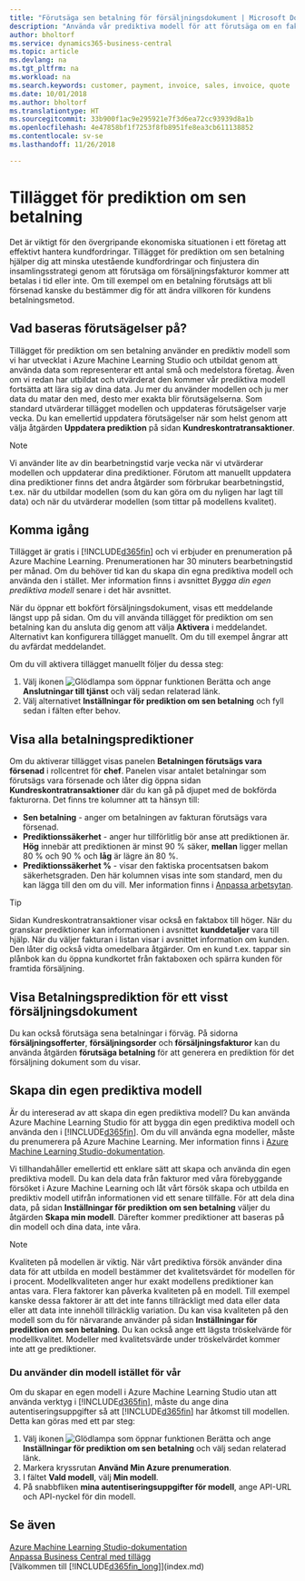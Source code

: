 ```yaml
---
title: "Förutsäga sen betalning för försäljningsdokument | Microsoft Docs"
description: "Använda vår prediktiva modell för att förutsäga om en faktura kommer att betalas i tid eller inte."
author: bholtorf
ms.service: dynamics365-business-central
ms.topic: article
ms.devlang: na
ms.tgt_pltfrm: na
ms.workload: na
ms.search.keywords: customer, payment, invoice, sales, invoice, quote
ms.date: 10/01/2018
ms.author: bholtorf
ms.translationtype: HT
ms.sourcegitcommit: 33b900f1ac9e295921e7f3d6ea72cc93939d8a1b
ms.openlocfilehash: 4e47858bf1f7253f8fb8951fe8ea3cb611138852
ms.contentlocale: sv-se
ms.lasthandoff: 11/26/2018

---
```

# <a name="the-late-payment-prediction-extension"></a>Tillägget för prediktion om sen betalning  
Det är viktigt för den övergripande ekonomiska situationen i ett företag att effektivt hantera kundfordringar. Tillägget för prediktion om sen betalning hjälper dig att minska utestående kundfordringar och finjustera din insamlingsstrategi genom att förutsäga om försäljningsfakturor kommer att betalas i tid eller inte. Om till exempel om en betalning förutsägs att bli försenad kanske du bestämmer dig för att ändra villkoren för kundens betalningsmetod.

## <a name="what-are-predictions-based-on"></a>Vad baseras förutsägelser på?  
Tillägget för prediktion om sen betalning använder en prediktiv modell som vi har utvecklat i Azure Machine Learning Studio och utbildat genom att använda data som representerar ett antal små och medelstora företag. Även om vi redan har utbildat och utvärderat den kommer vår prediktiva modell fortsätta att lära sig av dina data. Ju mer du använder modellen och ju mer data du matar den med, desto mer exakta blir förutsägelserna. Som standard utvärderar tillägget modellen och uppdateras förutsägelser varje vecka. Du kan emellertid uppdatera förutsägelser när som helst genom att välja åtgärden **Uppdatera prediktion** på sidan **Kundreskontratransaktioner**.  

> [!Note]
> Vi använder lite av din bearbetningstid varje vecka när vi utvärderar modellen och uppdaterar dina prediktioner. Förutom att manuellt uppdatera dina prediktioner finns det andra åtgärder som förbrukar bearbetningstid, t.ex. när du utbildar modellen (som du kan göra om du nyligen har lagt till data) och när du utvärderar modellen (som tittar på modellens kvalitet).

## <a name="getting-started"></a>Komma igång
Tillägget är gratis i [!INCLUDE[d365fin](includes/d365fin_md.md)] och vi erbjuder en prenumeration på Azure Machine Learning. Prenumerationen har 30 minuters bearbetningstid per månad. Om du behöver tid kan du skapa din egna prediktiva modell och använda den i stället. Mer information finns i avsnittet _Bygga din egen prediktiva modell_ senare i det här avsnittet.  

När du öppnar ett bokfört försäljningsdokument, visas ett meddelande längst upp på sidan. Om du vill använda tillägget för prediktion om sen betalning kan du ansluta dig genom att välja **Aktivera** i meddelandet. Alternativt kan konfigurera tillägget manuellt. Om du till exempel ångrar att du avfärdat meddelandet.  

Om du vill aktivera tillägget manuellt följer du dessa steg:

1. Välj ikonen ![Glödlampa som öppnar funktionen Berätta](media/ui-search/search_small.png "Glödlampa som öppnar funktionen Berätta") och ange **Anslutningar till tjänst** och välj sedan relaterad länk.  
2. Välj alternativet **Inställningar för prediktion om sen betalning** och fyll sedan i fälten efter behov.

## <a name="viewing-all-payment-predictions"></a>Visa alla betalningsprediktioner
Om du aktiverar tillägget visas panelen **Betalningen förutsägs vara försenad** i rollcentret för **chef**. Panelen visar antalet betalningar som förutsägs vara försenade och låter dig öppna sidan **Kundreskontratransaktioner** där du kan gå på djupet med de bokförda fakturorna. Det finns tre kolumner att ta hänsyn till:  

* **Sen betalning** - anger om betalningen av fakturan förutsägs vara försenad.
* **Prediktionssäkerhet** - anger hur tillförlitlig bör anse att prediktionen är. **Hög** innebär att prediktionen är minst 90 % säker, **mellan** ligger mellan 80 % och 90 % och **låg** är lägre än 80 %.
* **Prediktionssäkerhet %** - visar den faktiska procentsatsen bakom säkerhetsgraden. Den här kolumnen visas inte som standard, men du kan lägga till den om du vill. Mer information finns i [Anpassa arbetsytan](ui-personalization-user.md).

> [!Tip]
> Sidan Kundreskontratransaktioner visar också en faktabox till höger. När du granskar prediktioner kan informationen i avsnittet **kunddetaljer** vara till hjälp. När du väljer fakturan i listan visar i avsnittet information om kunden. Den låter dig också vidta omedelbara åtgärder. Om en kund t.ex. tappar sin plånbok kan du öppna kundkortet från faktaboxen och spärra kunden för framtida försäljning.  

## <a name="viewing-a-payment-prediction-for-a-specific-sales-document"></a>Visa Betalningsprediktion för ett visst försäljningsdokument
Du kan också förutsäga sena betalningar i förväg. På sidorna **försäljningsofferter**, **försäljningsorder** och **försäljningsfakturor** kan du använda åtgärden **förutsäga betalning** för att generera en prediktion för det försäljning dokument som du visar.

<!--## Scheduling Payment Predictions
On the **Late Payment Prediction Setup** page you can schedule updates to payment predictions for a time that is convenient for you. -->

## <a name="building-your-own-predictive-model"></a>Skapa din egen prediktiva modell
Är du intereserad av att skapa din egen prediktiva modell? Du kan använda Azure Machine Learning Studio för att bygga din egen prediktiva modell och använda den i [!INCLUDE[d365fin](includes/d365fin_md.md)]. Om du vill använda egna modeller, måste du prenumerera på Azure Machine Learning. Mer information finns i [Azure Machine Learning Studio-dokumentation](https://go.microsoft.com/fwlink/?linkid=861765).  

Vi tillhandahåller emellertid ett enklare sätt att skapa och använda din egen prediktiva modell. Du kan dela data från fakturor med våra förebyggande försöket i Azure Machine Learning och låt vårt försök skapa och utbilda en prediktiv modell utifrån informationen vid ett senare tillfälle. För att dela dina data, på sidan **Inställningar för prediktion om sen betalning** väljer du åtgärden **Skapa min modell**. Därefter kommer prediktioner att baseras på din modell och dina data, inte våra.  

> [!Note]
>   Kvaliteten på modellen är viktig. När vårt prediktiva försök använder dina data för att utbilda en modell bestämmer det kvalitetsvärdet för modellen för i procent. Modellkvaliteten anger hur exakt modellens prediktioner kan antas vara. Flera faktorer kan påverka kvaliteten på en modell. Till exempel kanske dessa faktorer är att det inte fanns tillräckligt med data eller data eller att data inte innehöll tillräcklig variation. Du kan visa kvaliteten på den modell som du för närvarande använder på sidan **Inställningar för prediktion om sen betalning**. Du kan också ange ett lägsta tröskelvärde för modellkvalitet. Modeller med kvalitetsvärde under tröskelvärdet kommer inte att ge prediktioner.  

### <a name="to-use-your-model-instead-of-ours"></a>Du använder din modell istället för vår  
Om du skapar en egen modell i Azure Machine Learning Studio utan att använda verktyg i [!INCLUDE[d365fin](includes/d365fin_md.md)], måste du ange dina autentiseringsuppgifter så att [!INCLUDE[d365fin](includes/d365fin_md.md)] har åtkomst till modellen. Detta kan göras med ett par steg:

1. Välj ikonen ![Glödlampa som öppnar funktionen Berätta](media/ui-search/search_small.png "Glödlampa som öppnar funktionen Berätta") och ange **Inställningar för prediktion om sen betalning** och välj sedan relaterad länk.  
2. Markera kryssrutan **Använd Min Azure prenumeration**.  
3. I fältet **Vald modell**, välj **Min modell**.  
4. På snabbfliken **mina autentiseringsuppgifter för modell**, ange API-URL och API-nyckel för din modell.  

## <a name="see-also"></a>Se även  
[Azure Machine Learning Studio-dokumentation](https://go.microsoft.com/fwlink/?linkid=861765)  
[Anpassa Business Central med tillägg](ui-extensions.md)  
[Välkommen till [!INCLUDE[d365fin_long](includes/d365fin_long_md.md)]](index.md)  

